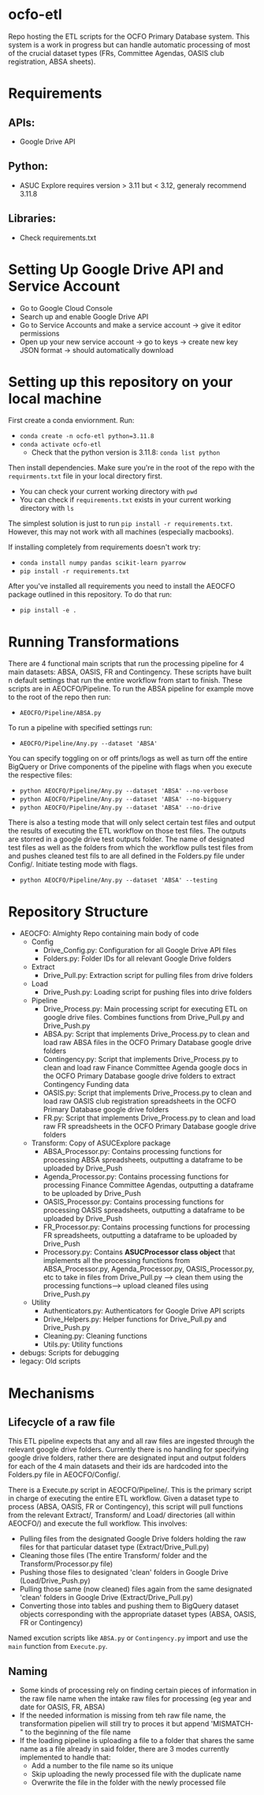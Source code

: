 # ocfo-etl
Repo hosting the ETL scripts for the OCFO Primary Database system. This system is a work in progress but can handle automatic processing of most of the crucial dataset types (FRs, Committee Agendas, OASIS club registration, ABSA sheets).

# Requirements
## APIs:
- Google Drive API
## Python:
- ASUC Explore requires version > 3.11 but < 3.12, generaly recommend 3.11.8
## Libraries:
- Check requirements.txt

# Setting Up Google Drive API and Service Account
- Go to Google Cloud Console
- Search up and enable Google Drive API
- Go to Service Accounts and make a service account -> give it editor permissions
- Open up your new service account -> go to keys -> create new key JSON format -> should automatically download  

# Setting up this repository on your local machine
First create a conda enviornment. Run:
- `conda create -n ocfo-etl python=3.11.8`
- `conda activate ocfo-etl`
    - Check that the python version is 3.11.8: `conda list python`

Then install dependencies. Make sure you're in the root of the repo with the `requirments.txt` file in your local directory first. 
- You can check your current working directory with `pwd` 
- You can check if `requirements.txt` exists in your current working directory with `ls`

The simplest solution is just to run `pip install -r requirements.txt`. However, this may not work with all machines (especially macbooks).

If installing completely from requirements doesn't work try:
- `conda install numpy pandas scikit-learn pyarrow`
- `pip install -r requirements.txt`

After you've installed all requirements you need to install the AEOCFO package outlined in this repository. To do that run:
- `pip install -e .`

# Running Transformations
There are 4 functional main scripts that run the processing pipeline for 4 main datasets: ABSA, OASIS, FR and Contingency. These scripts have built n default settings that run the entire workflow from start to finish. These scripts are in AEOCFO/Pipeline. To run the ABSA pipeline for example move to the root of the repo then run: 
- `AEOCFO/Pipeline/ABSA.py`

To run a pipeline with specified settings run: 
- `AEOCFO/Pipeline/Any.py --dataset 'ABSA'`

You can specify toggling on or off prints/logs as well as turn off the entire BigQuery or Drive components of the pipeline with flags when you execute the respective files: 
- `python AEOCFO/Pipeline/Any.py --dataset 'ABSA' --no-verbose`
- `python AEOCFO/Pipeline/Any.py --dataset 'ABSA' --no-bigquery`
- `python AEOCFO/Pipeline/Any.py --dataset 'ABSA' --no-drive`

There is also a testing mode that will only select certain test files and output the results of executing the ETL workflow on those test files. The outputs are storred in a google drive test outputs folder. The name of designated test files as well as the folders from which the workflow pulls test files from and pushes cleaned test fils to are all defined in the Folders.py file under Config/. Initiate testing mode with flags. 
- `python AEOCFO/Pipeline/Any.py --dataset 'ABSA' --testing`

# Repository Structure
- AEOCFO: Almighty Repo containing main body of code
    - Config
        - Drive_Config.py: Configuration for all Google Drive API files
        - Folders.py: Folder IDs for all relevant Google Drive folders
    - Extract
        - Drive_Pull.py: Extraction script for pulling files from drive folders
    - Load
        - Drive_Push.py: Loading script for pushing files into drive folders
    - Pipeline
        - Drive_Process.py: Main processing script for executing ETL on google drive files. Combines functions from Drive_Pull.py and Drive_Push.py
        - ABSA.py: Script that implements Drive_Process.py to clean and load raw ABSA files in the OCFO Primary Database google drive folders
        - Contingency.py: Script that implements Drive_Process.py to clean and load raw Finance Committee Agenda google docs in the OCFO Primary Database google drive folders to extract Contingency Funding data
        - OASIS.py: Script that implements Drive_Process.py to clean and load raw OASIS club registration spreadsheets in the OCFO Primary Database google drive folders
        - FR.py: Script that implements Drive_Process.py to clean and load raw FR spreadsheets in the OCFO Primary Database google drive folders
    - Transform: Copy of ASUCExplore package
        - ABSA_Processor.py: Contains processing functions for processing ABSA spreadsheets, outputting a dataframe to be uploaded by Drive_Push
        - Agenda_Processor.py: Contains processing functions for processing Finance Committee Agendas, outputting a dataframe to be uploaded by Drive_Push
        - OASIS_Processor.py: Contains processing functions for processing OASIS spreadsheets, outputting a dataframe to be uploaded by Drive_Push
        - FR_Processor.py: Contains processing functions for processing FR spreadsheets, outputting a dataframe to be uploaded by Drive_Push
        - Processory.py: Contains **ASUCProcessor class object** that implements all the processing functions from ABSA_Processor.py, Agenda_Processor.py, OASIS_Processor.py, etc to take in files from Drive_Pull.py --> clean them using the processing functions--> upload cleaned files using Drive_Push.py
    - Utility
        - Authenticators.py: Authenticators for Google Drive API scripts
        - Drive_Helpers.py: Helper functions for Drive_Pull.py and Drive_Push.py
        - Cleaning.py: Cleaning functions
        - Utils.py: Utility functions
- debugs: Scripts for debugging
- legacy: Old scripts

# Mechanisms
## Lifecycle of a raw file
This ETL pipeline expects that any and all raw files are ingested through the relevant google drive folders. Currently there is no handling for specifying google drive folders, rather there are designated input and output folders for each of the 4 main datasets and their ids are hardcoded into the Folders.py file in AEOCFO/Config/.

There is a Execute.py script in AEOCFO/Pipeline/. This is the primary script in charge of executing the entire ETL workflow. Given a dataset type to process (ABSA, OASIS, FR or Contingency), this script will pull functions from the relevant Extract/, Transform/ and Load/ directories (all within AEOCFO/) and execute the full workflow. This involves:
- Pulling files from the designated Google Drive folders holding the raw files for that particular dataset type (Extract/Drive_Pull.py)
- Cleaning those files (The entire Transform/ folder and the Transform/Processor.py file)
- Pushing those files to designated 'clean' folders in Google Drive (Load/Drive_Push.py)
- Pulling those same (now cleaned) files again from the same designated 'clean' folders in Google Drive (Extract/Drive_Pull.py)
- Converting those into tables and pushing them to BigQuery dataset objects corresponding with the appropriate dataset types (ABSA, OASIS, FR or Contingency)

Named excution scripts like `ABSA.py` or `Contingency.py` import and use the `main` function from `Execute.py`.

## Naming
- Some kinds of processing rely on finding certain pieces of information in the raw file name when the intake raw files for processing (eg year and date for OASIS, FR, ABSA)
- If the needed information is missing from teh raw file name, the transformation pipelien will still try to proces it but append 'MISMATCH-" to the beginning of the file name
- If the loading pipeline is uploading a file to a folder that shares the same name as a file already in said folder, there are 3 modes currently implemented to handle that:
    - Add a number to the file name so its unique
    - Skip uploading the newly processed file with the duplicate name
    - Overwrite the file in the folder with the newly processed file

